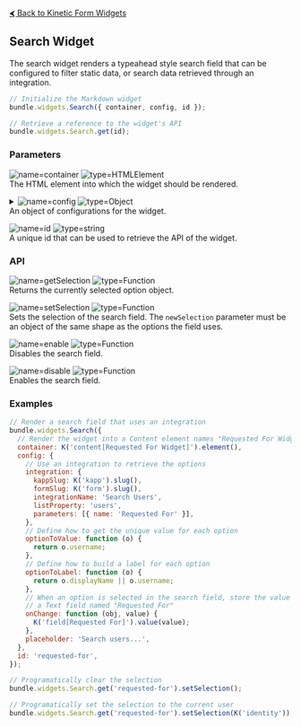 [&#x2B9C; Back to Kinetic Form Widgets](README.md)

## Search Widget

The search widget renders a typeahead style search field that can be configured to filter static data, or search data retrieved through an integration.

```js
// Initialize the Markdown widget
bundle.widgets.Search({ container, config, id });

// Retrieve a reference to the widget's API
bundle.widgets.Search.get(id);
```

### Parameters

![name=container](https://img.shields.io/badge/container-gray)
![type=HTMLElement](https://img.shields.io/badge/HTMLElement-e66e22)  
The HTML element into which the widget should be rendered.

<details>
<summary>
  <img alt="name=config" src="https://img.shields.io/badge/config-gray">
  <img alt="type=Object" src="https://img.shields.io/badge/Object-e66e22">
  <br>
  An object of configurations for the widget.
</summary>
<br>
<blockquote>

![name=options](https://img.shields.io/badge/options-gray)
![type=Object[]](https://img.shields.io/badge/Object[]-e66e22)  
List of objects to use as the static options for the search functionality.

<details>
<summary>
  <img alt="name=search" src="https://img.shields.io/badge/search-gray">
  <img alt="type=Object" src="https://img.shields.io/badge/Object-e66e22">
  <br>
  Search configuration for how the user typed in value should be used in filtering the results when static options are provided.
</summary>
<br>
<blockquote>

<details>
<summary>
  <img alt="name=fields" src="https://img.shields.io/badge/fields-gray">
  <img alt="type=Object[]" src="https://img.shields.io/badge/Object[]-e66e22">
  <br>
  A list of fields that should be searched in the static list of options. This is ignored if the <code>fn</code> property is provided.
</summary>
<br>
<blockquote>

![name=name](https://img.shields.io/badge/name-gray)
![type=string](https://img.shields.io/badge/string-e66e22)  
The name of the property to search.

![name=value](https://img.shields.io/badge/value-gray)
![type=any](https://img.shields.io/badge/any-e66e22)  
The value that the option must match to be accepted. If omitted, the typed in user query will be used.

![name=operator](https://img.shields.io/badge/operator-gray)
![type=string](https://img.shields.io/badge/'equals'%7C'matches'%7C'startsWith'-e66e22)  
The operation type to use when searching through the options. Defaults to "startsWith".

</blockquote>
</details>

![name=fn](https://img.shields.io/badge/fn%28options%2c%20query%29-gray)
![type=Function](https://img.shields.io/badge/Function-e66e22)  
A function to use for filtering the options based on the user query. It takes the list of options and the search query, and returns a filtered list of options.

</blockquote>
</details>

<details>
<summary>
  <img alt="name=integration" src="https://img.shields.io/badge/integration-gray">
  <img alt="type=Object" src="https://img.shields.io/badge/Object-e66e22">
  <br>
  Data defining the integration to use for retrieving data for the search functionality.
</summary>
<br>
<blockquote>

![name=kappSlug](https://img.shields.io/badge/kappSlug-gray)
![type=string](https://img.shields.io/badge/string-e66e22)  
The slug of the kapp in which the integration exists.

![name=formSlug](https://img.shields.io/badge/formSlug-gray)
![type=string](https://img.shields.io/badge/string-e66e22)  
The slug of the form in which the integration exists. If omitted, a kapp integration will be used.

![name=integrationName](https://img.shields.io/badge/integrationName-gray)
![type=string](https://img.shields.io/badge/string-e66e22)  
The name of the integration to use.

![name=listProperty](https://img.shields.io/badge/listProperty-gray)
![type=string](https://img.shields.io/badge/string-e66e22)  
The name of the output property of the integration response that contains the list data to use.

<details>
<summary>
  <img alt="name=parameters" src="https://img.shields.io/badge/parameters-gray">
  <img alt="type=Object[]" src="https://img.shields.io/badge/Object[]-e66e22">
  <br>
  A list of parameters that should be passed into the integration.
</summary>
<br>
<blockquote>

![name=name](https://img.shields.io/badge/name-gray)
![type=string](https://img.shields.io/badge/string-e66e22)  
The name of the parameter to pass into the integration.

![name=value](https://img.shields.io/badge/value-gray)
![type=any](https://img.shields.io/badge/any-e66e22)  
The value to set the parameter to. If omitted, the typed in user query will be used.

</blockquote>
</details>

</blockquote>
</details>

![name=initialSelection](https://img.shields.io/badge/initialSelection-gray)
![type=Object](https://img.shields.io/badge/Object-e66e22)  
The option object that should be initially selected when the widget loads.

![name=optionToValue](https://img.shields.io/badge/optionToValue%28option%29-gray)
![type=Function](https://img.shields.io/badge/Function-e66e22)  
Function that takes the current option and returns a value that can uniquely identify this option. If omitted, the `value` property of the option will be used.

![name=optionToLabel](https://img.shields.io/badge/optionToLabel%28option%29-gray)
![type=Function](https://img.shields.io/badge/Function-e66e22)  
Function that takes the current option and returns a label that is rendered in the field when the option is selected. if omitted, the `label` property of the option will be used if it exists, otherwise the value from `optionToValue` will be used.

![name=optionToTitle](https://img.shields.io/badge/optionToTitle%28option%29-gray)
![type=Function](https://img.shields.io/badge/Function-e66e22)  
Function that takes the current option and returns a title that is rendered in the list of options when the option is shown. If omitted, the label from `optionToLabel` will be used.

![name=optionToDescription](https://img.shields.io/badge/optionToDescription%28option%29-gray)
![type=Function](https://img.shields.io/badge/Function-e66e22)  
Function that takes the current option and returns a description that is rendered in the list of options when the option is shown. If omitted, a description will not be shown.

![name=selectionBehavior](https://img.shields.io/badge/selectionBehavior-gray)
![type=string](https://img.shields.io/badge/'replace'%7C'clear'%7C'preserve'-e66e22)  
Behavior of the field when an option is selected: 'replace' (default) will show the option label, 'clear' will empty the field, and 'preserve' will keep the user's query.

![name=minSearchLength](https://img.shields.io/badge/minSearchLength-gray)
![type=number](https://img.shields.io/badge/number-e66e22)  
The number of character that need to be typed in before options are shown. Defaults to `1`.

![name=onChange](https://img.shields.io/badge/onChange%28selection%2c%20value%29-gray)
![type=Function](https://img.shields.io/badge/Function-e66e22)  
Function called when the value is changed. It is passed two parameters, the `selection` which is the selected option object, and the `value` string.

![name=onFocus](https://img.shields.io/badge/onFocus%28event%29-gray)
![type=Function](https://img.shields.io/badge/Function-e66e22)  
Function called when the field is focused.

![name=onBlur](https://img.shields.io/badge/onBlur%28event%29-gray)
![type=Function](https://img.shields.io/badge/Function-e66e22)  
Function called when the field is blurred.

![name=disabled](https://img.shields.io/badge/disabled-gray)
![type=boolean](https://img.shields.io/badge/boolean-e66e22)  
Should the field be disabled.

![name=placeholder](https://img.shields.io/badge/placeholder-gray)
![type=string](https://img.shields.io/badge/string-e66e22)  
Placeholder to render in the field when it is empty.

![name=icon](https://img.shields.io/badge/icon-gray)
![type=string](https://img.shields.io/badge/string-e66e22)  
Name of the icon to render in the field. Defaults to `search`.

<details>
<summary>
  <img alt="name=messages" src="https://img.shields.io/badge/messages-gray">
  <img alt="type=Object" src="https://img.shields.io/badge/Object-e66e22">
  <br>
  Object of status messages to display during various states.
</summary>
<br>
<blockquote>

![name=short](https://img.shields.io/badge/short-gray)
![type=string](https://img.shields.io/badge/string-e66e22)  
Message to display when there are not enough character typed in to trigger a search.

![name=empty](https://img.shields.io/badge/empty-gray)
![type=string](https://img.shields.io/badge/string-e66e22)  
Message to display when there are no results matching the query.

![name=pending](https://img.shields.io/badge/pending-gray)
![type=string](https://img.shields.io/badge/string-e66e22)  
Message to display when options are being retrieved or filtered.

</blockquote>
</details>

</blockquote>
</details>

![name=id](https://img.shields.io/badge/id-gray)
![type=string](https://img.shields.io/badge/string-e66e22)  
A unique id that can be used to retrieve the API of the widget.

### API

![name=getSelection](https://img.shields.io/badge/getSelection%28%29-gray)
![type=Function](https://img.shields.io/badge/Function-e66e22)  
Returns the currently selected option object.

![name=setSelection](https://img.shields.io/badge/setSelection%28newSelection%29-gray)
![type=Function](https://img.shields.io/badge/Function-e66e22)  
Sets the selection of the search field. The `newSelection` parameter must be an object of the same shape as the options the field uses.

![name=enable](https://img.shields.io/badge/enable%28%29-gray)
![type=Function](https://img.shields.io/badge/Function-e66e22)  
Disables the search field.

![name=disable](https://img.shields.io/badge/disable%28%29-gray)
![type=Function](https://img.shields.io/badge/Function-e66e22)  
Enables the search field.

### Examples

```js
// Render a search field that uses an integration
bundle.widgets.Search({
  // Render the widget into a Content element names "Requested For Widget"
  container: K('content[Requested For Widget]').element(),
  config: {
    // Use an integration to retrieve the options
    integration: {
      kappSlug: K('kapp').slug(),
      formSlug: K('form').slug(),
      integrationName: 'Search Users',
      listProperty: 'users',
      parameters: [{ name: 'Requested For' }],
    },
    // Define how to get the unique value for each option
    optionToValue: function (o) {
      return o.username;
    },
    // Define how to build a label for each option
    optionToLabel: function (o) {
      return o.displayName || o.username;
    },
    // When an option is selected in the search field, store the value in
    // a Text field named "Requested For"
    onChange: function (obj, value) {
      K('field[Requested For]').value(value);
    },
    placeholder: 'Search users...',
  },
  id: 'requested-for',
});

// Programatically clear the selection
bundle.widgets.Search.get('requested-for').setSelection();

// Programatically set the selection to the current user
bundle.widgets.Search.get('requested-for').setSelection(K('identity'));
```
